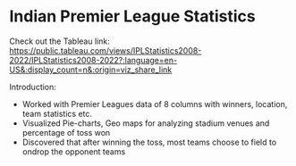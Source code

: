 # Indian Premier League Statistics

Check out the Tableau link: https://public.tableau.com/views/IPLStatistics2008-2022/IPLStatistics2008-2022?:language=en-US&:display_count=n&:origin=viz_share_link

Introduction:

* Worked with Premier Leagues data of 8 columns with winners, location, team statistics etc.
* Visualized Pie-charts, Geo maps for analyzing stadium venues and percentage of toss won 
* Discovered that after winning the toss, most teams choose to field to ondrop the opponent teams


